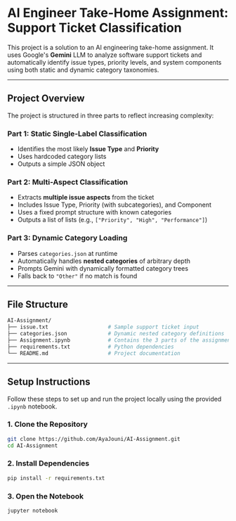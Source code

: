 # AI Engineer Take-Home Assignment: Support Ticket Classification

This project is a solution to an AI engineering take-home assignment. It uses Google's **Gemini** LLM to analyze software support tickets and automatically identify issue types, priority levels, and system components using both static and dynamic category taxonomies.

---

## Project Overview

The project is structured in three parts to reflect increasing complexity:

### Part 1: Static Single-Label Classification
- Identifies the most likely **Issue Type** and **Priority**
- Uses hardcoded category lists
- Outputs a simple JSON object

### Part 2: Multi-Aspect Classification
- Extracts **multiple issue aspects** from the ticket
- Includes Issue Type, Priority (with subcategories), and Component
- Uses a fixed prompt structure with known categories
- Outputs a list of lists (e.g., `["Priority", "High", "Performance"]`)

### Part 3: Dynamic Category Loading
- Parses `categories.json` at runtime
- Automatically handles **nested categories** of arbitrary depth
- Prompts Gemini with dynamically formatted category trees
- Falls back to `"Other"` if no match is found

---

## File Structure

```bash
AI-Assignment/
├── issue.txt                   # Sample support ticket input
├── categories.json             # Dynamic nested category definitions
├── Assignment.ipynb            # Contains the 3 parts of the assignment
├── requirements.txt            # Python dependencies
└── README.md                   # Project documentation
```
---

## Setup Instructions

Follow these steps to set up and run the project locally using the provided `.ipynb` notebook.

### 1. Clone the Repository

```bash
git clone https://github.com/AyaJouni/AI-Assignment.git
cd AI-Assignment
```

### 2. Install Dependencies

```bash
pip install -r requirements.txt
```

### 3. Open the Notebook

```bash
jupyter notebook
```


